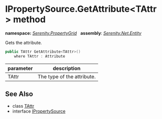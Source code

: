 # IPropertySource.GetAttribute&lt;TAttr&gt; method
**namespace:** *[Serenity.PropertyGrid](../../README.md#serenity.propertygrid-namespace)*   **assembly**: *[Serenity.Net.Entity](../../README.md)*

Gets the attribute.

```csharp
public TAttr GetAttribute<TAttr>()
    where TAttr : Attribute
```

| parameter | description |
| --- | --- |
| TAttr | The type of the attribute. |

## See Also

* class [TAttr](../Serenity.Net.Entity/../IPropertySource.TAttr.md)
* interface [IPropertySource](../IPropertySource.md)